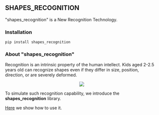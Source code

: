 ## SHAPES_RECOGNITION
"shapes_recognition" is a New Recognition Technology.

### Installation
```
pip install shapes_recognition
```
### About "shapes_recognition"
Recognition is an intrinsic property of the human intellect. Kids aged 2-2.5 years old can recognize shapes even if they differ in size, position, direction, or are severely deformed. 

<p align="center"><img src="https://boriskravtsov.com/pypi/shapes.png"/>

To simulate such recognition capability, we introduce the **shapes_recognition** library.

[Here](https://medium.com/@kravtsov-development/замечательные-ai-таблицы-be2114d6d59b) 
we show how to use it. 
